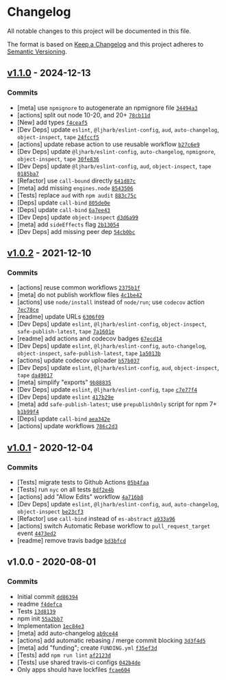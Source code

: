 # Changelog

All notable changes to this project will be documented in this file.

The format is based on [Keep a Changelog](https://keepachangelog.com/en/1.0.0/)
and this project adheres to [Semantic Versioning](https://semver.org/spec/v2.0.0.html).

## [v1.1.0](https://github.com/inspect-js/is-weakref/compare/v1.0.2...v1.1.0) - 2024-12-13

### Commits

- [meta] use `npmignore` to autogenerate an npmignore file [`34494a3`](https://github.com/inspect-js/is-weakref/commit/34494a3a7df0b144fbb55b578ee383d676a5b3df)
- [actions] split out node 10-20, and 20+ [`78cb11d`](https://github.com/inspect-js/is-weakref/commit/78cb11d8a02f028c9566f8a75cfc516d4f789c15)
- [New] add types [`f4ceaf5`](https://github.com/inspect-js/is-weakref/commit/f4ceaf53638c97c65ebe2342080acd931443833d)
- [Dev Deps] update `eslint`, `@ljharb/eslint-config`, `aud`, `auto-changelog`, `object-inspect`, `tape` [`24fccf5`](https://github.com/inspect-js/is-weakref/commit/24fccf5ac81aa562a87fa5354fb9bb26e43fb95f)
- [actions] update rebase action to use reusable workflow [`b27c6e9`](https://github.com/inspect-js/is-weakref/commit/b27c6e90004d71627bebbac846213e980ea988ce)
- [Dev Deps] update `@ljharb/eslint-config`, `auto-changelog`, `npmignore`, `object-inspect`, `tape` [`30fe836`](https://github.com/inspect-js/is-weakref/commit/30fe836a57043092f400739c0e5190d5651bf8db)
- [Dev Deps] update `@ljharb/eslint-config`, `aud`, `object-inspect`, `tape` [`0185ba7`](https://github.com/inspect-js/is-weakref/commit/0185ba74824e9122bdcc42b929a4d3017779041f)
- [Refactor] use `call-bound` directly [`641d87c`](https://github.com/inspect-js/is-weakref/commit/641d87c36f6a7a19fafee6840be5fe06e216b355)
- [meta] add missing `engines.node` [`8543506`](https://github.com/inspect-js/is-weakref/commit/8543506b1a11dca0c7d041d5e822acae4a027f0b)
- [Tests] replace `aud` with `npm audit` [`883c75c`](https://github.com/inspect-js/is-weakref/commit/883c75cfa404dbbf1aba2547c023ee48745baad0)
- [Deps] update `call-bind` [`805de0e`](https://github.com/inspect-js/is-weakref/commit/805de0e6b9649bceb144cb323bcadc499ff42d66)
- [Deps] update `call-bind` [`6a7ee43`](https://github.com/inspect-js/is-weakref/commit/6a7ee43f7bd6a9197daa7f9fcd0378c22d7066ca)
- [Dev Deps] update `object-inspect` [`d3d6a99`](https://github.com/inspect-js/is-weakref/commit/d3d6a992e4ac41e93743b25556c4adeee3f0ab05)
- [meta] add `sideEffects` flag [`2b13054`](https://github.com/inspect-js/is-weakref/commit/2b13054ee66de02d38fdf3d18d61552c871ac5a3)
- [Dev Deps] add missing peer dep [`54cb0bc`](https://github.com/inspect-js/is-weakref/commit/54cb0bc2d4bd1aa11714d15feb671e3dc085eaf0)

## [v1.0.2](https://github.com/inspect-js/is-weakref/compare/v1.0.1...v1.0.2) - 2021-12-10

### Commits

- [actions] reuse common workflows [`2375b1f`](https://github.com/inspect-js/is-weakref/commit/2375b1f9798b08c7af98481bbb38b4105835dacf)
- [meta] do not publish workflow files [`4c1be42`](https://github.com/inspect-js/is-weakref/commit/4c1be423afacabf2f3aa9e8bf02f668bdeaf3a20)
- [actions] use `node/install` instead of `node/run`; use `codecov` action [`7ec78ce`](https://github.com/inspect-js/is-weakref/commit/7ec78ce58c7553469eee97ae82fe147dfccde611)
- [readme] update URLs [`6306f09`](https://github.com/inspect-js/is-weakref/commit/6306f09a7df388150fb1d0b855b6f9e60165a457)
- [Dev Deps] update `eslint`, `@ljharb/eslint-config`, `object-inspect`, `safe-publish-latest`, `tape` [`7a1601e`](https://github.com/inspect-js/is-weakref/commit/7a1601e93ae50a791751a96d33073f5e65f3d3c9)
- [readme] add actions and codecov badges [`67ecd14`](https://github.com/inspect-js/is-weakref/commit/67ecd14b8b0192456932d1d54838accbf90ff5c0)
- [Dev Deps] update `eslint`, `@ljharb/eslint-config`, `auto-changelog`, `object-inspect`, `safe-publish-latest`, `tape` [`1a5013b`](https://github.com/inspect-js/is-weakref/commit/1a5013bddcb9edc23025571810f9a2eebda53683)
- [actions] update codecov uploader [`b57b037`](https://github.com/inspect-js/is-weakref/commit/b57b037a547f3ecfa3d3f079a8015ec005c7181b)
- [Dev Deps] update `eslint`, `@ljharb/eslint-config`, `aud`, `object-inspect`, `tape` [`da49017`](https://github.com/inspect-js/is-weakref/commit/da49017800d628c9bcd2f094d49783d6ee649c50)
- [meta] simplify "exports" [`9b88835`](https://github.com/inspect-js/is-weakref/commit/9b8883585506c135a3fcb9f55d0944a13b4eb3e6)
- [Dev Deps] update `eslint`, `@ljharb/eslint-config`, `tape` [`c7e77f4`](https://github.com/inspect-js/is-weakref/commit/c7e77f495308f3385adfaa1f4ac78a2632e0bcde)
- [Dev Deps] update `eslint` [`417b29e`](https://github.com/inspect-js/is-weakref/commit/417b29e7ceacebe24aef15422544443f4b59e181)
- [meta] add `safe-publish-latest`; use `prepublishOnly` script for npm 7+ [`b1b99f4`](https://github.com/inspect-js/is-weakref/commit/b1b99f45e0977d10f8472e9272e48a696145c2b1)
- [Deps] update `call-bind` [`aea342e`](https://github.com/inspect-js/is-weakref/commit/aea342e9e301deeb938e62b92a37cf991c5f7dbc)
- [actions] update workflows [`786c2d3`](https://github.com/inspect-js/is-weakref/commit/786c2d3dd4486acec09786220d3dd9fd48e70e93)

## [v1.0.1](https://github.com/inspect-js/is-weakref/compare/v1.0.0...v1.0.1) - 2020-12-04

### Commits

- [Tests] migrate tests to Github Actions [`05b4faa`](https://github.com/inspect-js/is-weakref/commit/05b4faa167c67f42c792e35c07adcb6b87e7dea0)
- [Tests] run `nyc` on all tests [`8df2e4b`](https://github.com/inspect-js/is-weakref/commit/8df2e4bd66bb6b7d55f389f28e6bb167fe1deb5a)
- [actions] add "Allow Edits" workflow [`4a716b8`](https://github.com/inspect-js/is-weakref/commit/4a716b8fcc025fe889a0f09ccaee7a9f748b1c66)
- [Dev Deps] update `eslint`, `@ljharb/eslint-config`, `aud`, `auto-changelog`, `object-inspect` [`be23cf3`](https://github.com/inspect-js/is-weakref/commit/be23cf305f46db8b1c8a26d1c74b096fdba00056)
- [Refactor] use `call-bind` instead of `es-abstract` [`a933a96`](https://github.com/inspect-js/is-weakref/commit/a933a9643ddf7cddfd9f9f3cf44d675cc4c86ce5)
- [actions] switch Automatic Rebase workflow to `pull_request_target` event [`4473ed2`](https://github.com/inspect-js/is-weakref/commit/4473ed2e73fed47cd2fa42b8d9cac17e941d2c08)
- [readme] remove travis badge [`bd3bfcd`](https://github.com/inspect-js/is-weakref/commit/bd3bfcd2c187099d2215232a7621fb960e1e2807)

## v1.0.0 - 2020-08-01

### Commits

- Initial commit [`dd86394`](https://github.com/inspect-js/is-weakref/commit/dd86394d7da000724c6e17c79077879c381e9ea3)
- readme [`f4defca`](https://github.com/inspect-js/is-weakref/commit/f4defcac48d1d99b019b596ab26bd868de1adfe9)
- Tests [`13d8139`](https://github.com/inspect-js/is-weakref/commit/13d8139dedf424239daf357261c39d3f8c33d662)
- npm init [`55a2bb7`](https://github.com/inspect-js/is-weakref/commit/55a2bb7c53b893396a51da969e352702cafe9a0e)
- Implementation [`1ec84e3`](https://github.com/inspect-js/is-weakref/commit/1ec84e36de4315d44c8da540faa27836832bb0f3)
- [meta] add auto-changelog [`ab9ce44`](https://github.com/inspect-js/is-weakref/commit/ab9ce44be717312c5221bf3d2f3f6d2dd8c6ac88)
- [actions] add automatic rebasing / merge commit blocking [`3d3f4d5`](https://github.com/inspect-js/is-weakref/commit/3d3f4d54bed6e455b2a0d0f20c87d454bf78af26)
- [meta] add "funding"; create `FUNDING.yml` [`f35ef3d`](https://github.com/inspect-js/is-weakref/commit/f35ef3de16eb06447acf3c39bdc164ba0e7bdf45)
- [Tests] add `npm run lint` [`af2123d`](https://github.com/inspect-js/is-weakref/commit/af2123d4754c14f7befa66ba01e1d72858723651)
- [Tests] use shared travis-ci configs [`042b4de`](https://github.com/inspect-js/is-weakref/commit/042b4dec08d882ae9137f4ad05ae24a1457da0f8)
- Only apps should have lockfiles [`fcae604`](https://github.com/inspect-js/is-weakref/commit/fcae604cb1422faae9311dd4219032895c0a9a2e)
